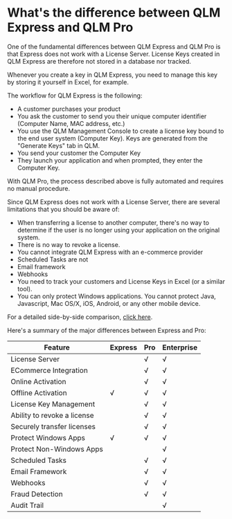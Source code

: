 # What's the difference between QLM Express and QLM Pro

One of the fundamental differences between QLM Express and QLM Pro is that Express does not work with a License Server. License Keys created in QLM Express are therefore not stored in a database nor tracked.

Whenever you create a key in QLM Express, you need to manage this key by storing it yourself in Excel, for example.

The workflow for QLM Express is the following:

* A customer purchases your product
* You ask the customer to send you their unique computer identifier (Computer Name, MAC address, etc.)
* You use the QLM Management Console to create a license key bound to the end user system (Computer Key). Keys are generated from the "Generate Keys" tab in QLM.
* You send your customer the Computer Key
* They launch your application and when prompted, they enter the Computer Key.

With QLM Pro, the process described above is fully automated and requires no manual procedure.

Since QLM Express does not work with a License Server, there are several limitations that you should be aware of:

* When transferring a license to another computer, there's no way to determine if the user is no longer using your application on the original system.
* There is no way to revoke a license.
* You cannot integrate QLM Express with an e-commerce provider
* Scheduled Tasks are not&#x20;
* Email framework
* Webhooks
* You need to track your customers and License Keys in Excel (or a similar tool).
* You can only protect Windows applications. You cannot protect Java, Javascript, Mac OS/X, iOS, Android, or any other mobile device.

For a detailed side-by-side comparison, [click here](https://soraco.co/quick-license-manager/quick-license-manager-features/).

Here's a summary of the major differences between Express and Pro:

| **Feature**                 | **Express** | **Pro** | **Enterprise** |
| --------------------------- | ----------- | ------- | -------------- |
| License Server              |             | √       | √              |
| ECommerce Integration       |             | √       | √              |
| Online Activation           |             | √       | √              |
| Offline Activation          | √           | √       | √              |
| License Key Management      |             | √       | √              |
| Ability to revoke a license |             | √       | √              |
| Securely transfer licenses  |             | √       | √              |
| Protect Windows Apps        | √           | √       | √              |
| Protect Non-Windows Apps    |             |         | √              |
| Scheduled Tasks             |             | √       | √              |
| Email Framework             |             | √       | √              |
| Webhooks                    |             | √       | √              |
| Fraud Detection             |             | √       | √              |
| Audit Trail                 |             |         | √              |
